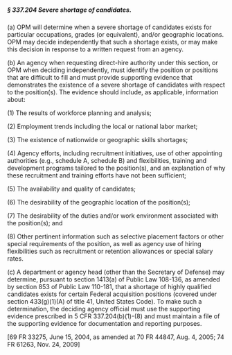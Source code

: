 ##### § 337.204 Severe shortage of candidates. #####

(a) OPM will determine when a severe shortage of candidates exists for particular occupations, grades (or equivalent), and/or geographic locations. OPM may decide independently that such a shortage exists, or may make this decision in response to a written request from an agency.

(b) An agency when requesting direct-hire authority under this section, or OPM when deciding independently, must identify the position or positions that are difficult to fill and must provide supporting evidence that demonstrates the existence of a severe shortage of candidates with respect to the position(s). The evidence should include, as applicable, information about:

(1) The results of workforce planning and analysis;

(2) Employment trends including the local or national labor market;

(3) The existence of nationwide or geographic skills shortages;

(4) Agency efforts, including recruitment initiatives, use of other appointing authorities (e.g., schedule A, schedule B) and flexibilities, training and development programs tailored to the position(s), and an explanation of why these recruitment and training efforts have not been sufficient;

(5) The availability and quality of candidates;

(6) The desirability of the geographic location of the position(s);

(7) The desirability of the duties and/or work environment associated with the position(s); and

(8) Other pertinent information such as selective placement factors or other special requirements of the position, as well as agency use of hiring flexibilities such as recruitment or retention allowances or special salary rates.

(c) A department or agency head (other than the Secretary of Defense) may determine, pursuant to section 1413(a) of Public Law 108-136, as amended by section 853 of Public Law 110-181, that a shortage of highly qualified candidates exists for certain Federal acquisition positions (covered under section 433(g)(1)(A) of title 41, United States Code). To make such a determination, the deciding agency official must use the supporting evidence prescribed in 5 CFR 337.204(b)(1)-(8) and must maintain a file of the supporting evidence for documentation and reporting purposes.

[69 FR 33275, June 15, 2004, as amended at 70 FR 44847, Aug. 4, 2005; 74 FR 61263, Nov. 24, 2009]
